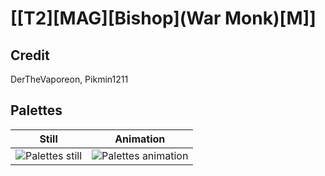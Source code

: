 # [\[T2\]\[MAG\]\[Bishop\]\(War Monk\)\[M\]]

## Credit

DerTheVaporeon, Pikmin1211
	
## Palettes

| Still | Animation |
| :---: | :-------: |
| ![Palettes still](./Palettes_000.png) | ![Palettes animation](./Palettes.gif) |
